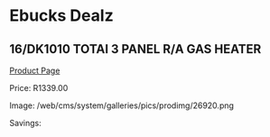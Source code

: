 
# Ebucks Dealz
## 16/DK1010 TOTAI 3 PANEL R/A GAS HEATER
[Product Page](https://www.ebucks.com/web/shop/productSelected.do?prodId=1191159735&catId=704982758)

Price: R1339.00

Image: /web/cms/system/galleries/pics/prodimg/26920.png

Savings: 


	